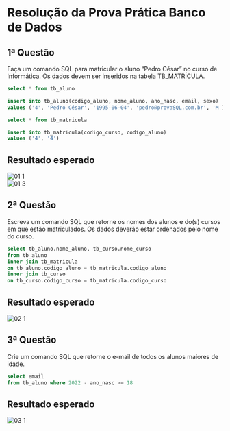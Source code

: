 # Resolução da Prova Prática Banco de Dados

## 1ª Questão
Faça um comando SQL para matricular o aluno “Pedro César” no curso de
Informática. Os dados devem ser inseridos na tabela TB_MATRÍCULA.

```sql
select * from tb_aluno

insert into tb_aluno(codigo_aluno, nome_aluno, ano_nasc, email, sexo)
values ('4', 'Pedro César', '1995-06-04', 'pedro@provaSQL.com.br', 'M')

select * from tb_matricula

insert into tb_matricula(codigo_curso, codigo_aluno)
values ('4', '4')
```
## Resultado esperado

![01 1](https://user-images.githubusercontent.com/105735037/206176091-7338ef90-0c20-4b06-829f-4a67bee387dd.PNG)
<br/>
![01 3](https://user-images.githubusercontent.com/105735037/206176159-b302f3f4-775c-4a3c-910a-7e0c40d737f0.PNG)

## 2ª Questão
Escreva um comando SQL que retorne os nomes dos alunos e do(s) cursos em
que estão matriculados. Os dados deverão estar ordenados pelo nome do curso.

```sql
select tb_aluno.nome_aluno, tb_curso.nome_curso
from tb_aluno
inner join tb_matricula
on tb_aluno.codigo_aluno = tb_matricula.codigo_aluno
inner join tb_curso
on tb_curso.codigo_curso = tb_matricula.codigo_curso
```
## Resultado esperado

![02 1](https://user-images.githubusercontent.com/105735037/206176693-7e69f727-cb83-41f3-99d7-150f24229578.PNG)


## 3ª Questão
Crie um comando SQL que retorne o e-mail de todos os alunos maiores de idade.
```sql
select email
from tb_aluno where 2022 - ano_nasc >= 18
```
## Resultado esperado

![03 1](https://user-images.githubusercontent.com/105735037/206177445-77628b6b-ed61-4856-a2e0-2b5723be1998.PNG)





